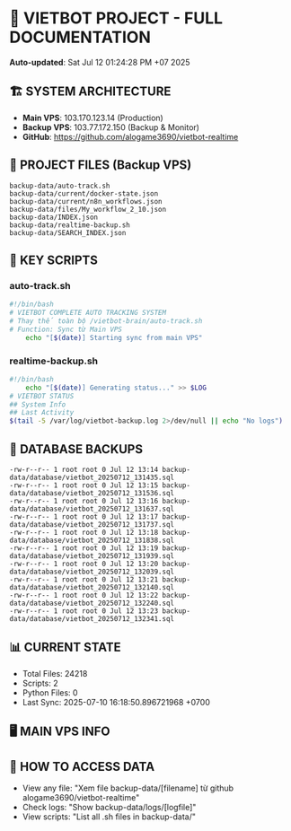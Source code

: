 # 🤖 VIETBOT PROJECT - FULL DOCUMENTATION
**Auto-updated**: Sat Jul 12 01:24:28 PM +07 2025

## 🏗️ SYSTEM ARCHITECTURE
- **Main VPS**: 103.170.123.14 (Production)
- **Backup VPS**: 103.77.172.150 (Backup & Monitor)
- **GitHub**: https://github.com/alogame3690/vietbot-realtime

## 📁 PROJECT FILES (Backup VPS)
```
backup-data/auto-track.sh
backup-data/current/docker-state.json
backup-data/current/n8n_workflows.json
backup-data/files/My_workflow_2_10.json
backup-data/INDEX.json
backup-data/realtime-backup.sh
backup-data/SEARCH_INDEX.json
```

## 🔧 KEY SCRIPTS
### auto-track.sh
```bash
#!/bin/bash
# VIETBOT COMPLETE AUTO TRACKING SYSTEM
# Thay thế toàn bộ /vietbot-brain/auto-track.sh
# Function: Sync từ Main VPS
    echo "[$(date)] Starting sync from main VPS"
```
### realtime-backup.sh
```bash
#!/bin/bash
    echo "[$(date)] Generating status..." >> $LOG
# VIETBOT STATUS
## System Info
## Last Activity
$(tail -5 /var/log/vietbot-backup.log 2>/dev/null || echo "No logs")
```

## 💾 DATABASE BACKUPS
```
-rw-r--r-- 1 root root 0 Jul 12 13:14 backup-data/database/vietbot_20250712_131435.sql
-rw-r--r-- 1 root root 0 Jul 12 13:15 backup-data/database/vietbot_20250712_131536.sql
-rw-r--r-- 1 root root 0 Jul 12 13:16 backup-data/database/vietbot_20250712_131637.sql
-rw-r--r-- 1 root root 0 Jul 12 13:17 backup-data/database/vietbot_20250712_131737.sql
-rw-r--r-- 1 root root 0 Jul 12 13:18 backup-data/database/vietbot_20250712_131838.sql
-rw-r--r-- 1 root root 0 Jul 12 13:19 backup-data/database/vietbot_20250712_131939.sql
-rw-r--r-- 1 root root 0 Jul 12 13:20 backup-data/database/vietbot_20250712_132039.sql
-rw-r--r-- 1 root root 0 Jul 12 13:21 backup-data/database/vietbot_20250712_132140.sql
-rw-r--r-- 1 root root 0 Jul 12 13:22 backup-data/database/vietbot_20250712_132240.sql
-rw-r--r-- 1 root root 0 Jul 12 13:23 backup-data/database/vietbot_20250712_132341.sql
```

## 📊 CURRENT STATE
- Total Files: 24218
- Scripts: 2
- Python Files: 0
- Last Sync: 2025-07-10 16:18:50.896721968 +0700

## 🖥️ MAIN VPS INFO


## 🚨 HOW TO ACCESS DATA
- View any file: "Xem file backup-data/[filename] từ github alogame3690/vietbot-realtime"
- Check logs: "Show backup-data/logs/[logfile]"
- View scripts: "List all .sh files in backup-data/"
